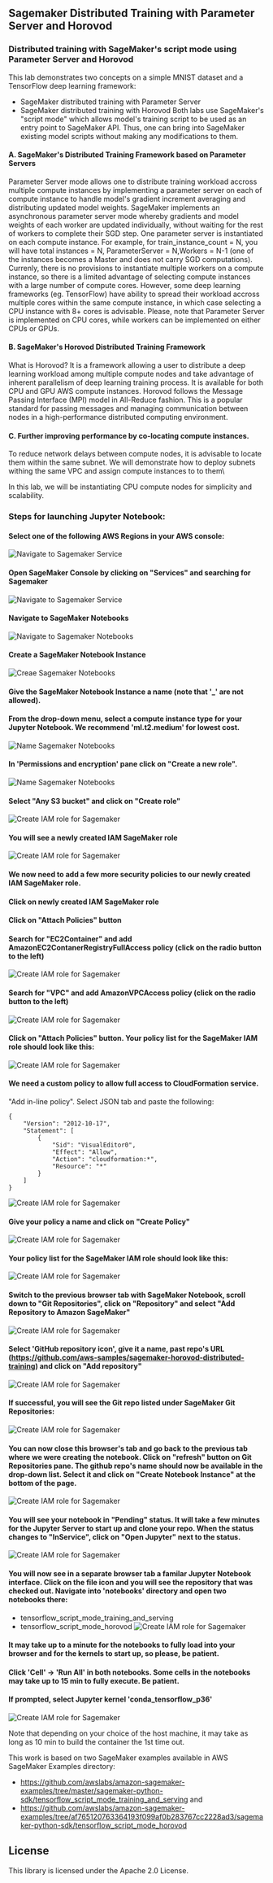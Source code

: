 ## Sagemaker Distributed Training with Parameter Server and Horovod

### Distributed training with SageMaker's script mode using Parameter Server and Horovod 

This lab demonstrates two concepts on a simple MNIST dataset and a TensorFlow deep learning framework:
- SageMaker distributed training with Parameter Server
- SageMaker distributed training with Horovod 
Both labs use SageMaker's "script mode" which allows model's training script to be used as an entry point to SageMaker API. Thus, one can bring into SageMaker existing model scripts without making any modifications to them.

#### A. SageMaker's Distributed Training Framework based on Parameter Servers

Parameter Server mode allows one to distribute training workload accross multiple compute instances by implementing a parameter server on each of compute instance to handle model's gradient increment averaging and distributing updated model weights. SageMaker implements an asynchronous parameter server mode whereby gradients and model weights of each worker are updated individually, without waiting for the rest of workers to complete their SGD step. One parameter server is instantiated on each compute instance. For example, for train_instance_count = N, you will have total instances = N, ParameterServer = N,Workers = N-1 (one of the instances becomes a Master and does not carry SGD computations). Currenly, there is no provisions to instantiate multiple workers on a compute instance, so there is a limited advantage of selecting compute instances with a large number of compute cores. However, some deep learning frameworks (eg. TensorFlow) have ability to spread their workload accross multiple cores within the same compute instance, in which case selecting a CPU instance with 8+ cores is advisable. Please, note that Parameter Server is implemented on CPU cores, while workers can be implemented on either CPUs or GPUs. 

#### B. SageMaker's Horovod Distributed Training Framework 

What is Horovod? It is a framework allowing a user to distribute a deep learning workload among multiple compute nodes and take advantage of inherent parallelism of deep learning training process. It is available for both CPU and GPU AWS compute instances. Horovod follows the Message Passing Interface (MPI) model in All-Reduce fashion. This is a popular standard for passing messages and managing communication between nodes in a high-performance distributed computing environment. 

#### C. Further improving performance by co-locating compute instances.

To reduce network delays between compute nodes, it is advisable to locate them within the same subnet. We will demonstrate how to deploy subnets withing the same VPC and assign compute instances to to them\

In this lab, we will be instantiating CPU compute nodes for simplicity and scalability. 

### Steps for launching Jupyter Notebook:
#### Select one of the following AWS Regions in your AWS console:
![Navigate to Sagemaker Service](/images/image-20.png)


#### Open SageMaker Console by clicking on "Services" and searching for Sagemaker
![Navigate to Sagemaker Service](/images/image-1.png)



#### Navigate to SageMaker Notebooks
![Navigate to Sagemaker Notebooks](/images/image-2.png)



#### Create a SageMaker Notebook Instance
![Creae Sagemaker Notebooks](/images/image-3.png)


#### Give the SageMaker Notebook Instance a name (note that '_' are not allowed). 
#### From the drop-down menu, select a compute instance type for your Jupyter Notebook. We recommend 'ml.t2.medium' for lowest cost.
![Name Sagemaker Notebooks](/images/image-21.png)

#### In 'Permissions and encryption' pane click on "Create a new role".
![Name Sagemaker Notebooks](/images/image-4.png)

#### Select "Any S3 bucket" and click on "Create role"
![Create IAM role for Sagemaker](/images/image-5.png)

#### You will see a newly created IAM SageMaker role
![Create IAM role for Sagemaker](/images/image-6.png)

#### We now need to add a few more security policies to our newly created IAM SageMaker role.

#### Click on newly created IAM SageMaker role

#### Click on "Attach Policies" button
#### Search for "EC2Container" and add AmazonEC2ContanerRegistryFullAccess policy (click on the radio button to the left)
![Create IAM role for Sagemaker](/images/image-7.png)



#### Search for "VPC" and add AmazonVPCAccess policy (click on the radio button to the left)
![Create IAM role for Sagemaker](/images/image-8.png)



#### Click on "Attach Policies" button. Your policy list for the SageMaker IAM role should look like this:
![Create IAM role for Sagemaker](/images/image-9.png)



#### We need a custom policy to allow full access to CloudFormation service. 
"Add in-line policy". Select JSON tab and paste the following:

```
{
    "Version": "2012-10-17",
    "Statement": [
        {
            "Sid": "VisualEditor0",
            "Effect": "Allow",
            "Action": "cloudformation:*",
            "Resource": "*"
        }
    ]
}
```


![Create IAM role for Sagemaker](/images/image-10.png)

#### Give your policy a name and click on "Create Policy"
![Create IAM role for Sagemaker](/images/image-11.png)



#### Your policy list for the SageMaker IAM role should look like this:
![Create IAM role for Sagemaker](/images/image-12.png)



#### Switch to the previous browser tab with SageMaker Notebook, scroll down to "Git Repositories", click on "Repository" and select "Add Repository to Amazon SageMaker"
![Create IAM role for Sagemaker](/images/image-13.png)



#### Select 'GitHub repository icon', give it a name, past repo's URL (https://github.com/aws-samples/sagemaker-horovod-distributed-training) and click on "Add repository"
![Create IAM role for Sagemaker](/images/image-14.png)



#### If successful, you will see the Git repo listed under SageMaker Git Repositories:
![Create IAM role for Sagemaker](/images/image-15.png)


#### You can now close this browser's tab and go back to the previous tab where we were creating the notebook. Click on "refresh" button on Git Repositories pane. The github repo's name should now be available in the drop-down list. Select it and click on "Create Notebook Instance" at the bottom of the page.
![Create IAM role for Sagemaker](/images/image-16.png)



#### You will see your notebook in "Pending" status. It will take a few minutes for the Jupyter Server to start up and clone your repo. When the status changes to "InService", click on "Open Jupyter" next to the status.
![Create IAM role for Sagemaker](/images/image-17.png)

#### You will now see in a separate browser tab a familar Jupyter Notebook interface. Click on the file icon and you will see the repository that was checked out. Navigate into 'notebooks' directory and open two notebooks there:

- tensorflow_script_mode_training_and_serving
- tensorflow_script_mode_horovod
![Create IAM role for Sagemaker](/images/image-18.png)



#### It may take up to a minute for the notebooks to fully load into your browser and for the kernels to start up, so please, be patient.
#### Click 'Cell' -> 'Run All' in both notebooks. Some cells in the notebooks may take up to 15 min to fully execute. Be patient.
#### If prompted, select Jupyter kernel 'conda_tensorflow_p36'
![Create IAM role for Sagemaker](/images/image-19.png)


Note that depending on your choice of the host machine, it may take as long as 10 min to build the container the 1st time out. 

This work is based on two SageMaker examples available in AWS SageMaker Examples directory:
- https://github.com/awslabs/amazon-sagemaker-examples/tree/master/sagemaker-python-sdk/tensorflow_script_mode_training_and_serving
and
- https://github.com/awslabs/amazon-sagemaker-examples/tree/af765120763364193f099af0b283767cc2228ad3/sagemaker-python-sdk/tensorflow_script_mode_horovod


## License

This library is licensed under the Apache 2.0 License. 
